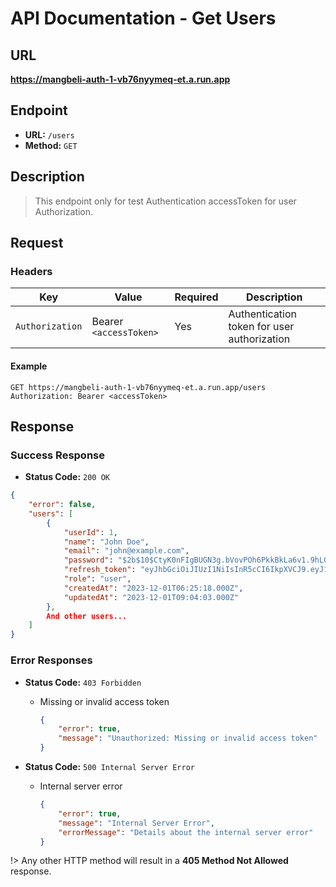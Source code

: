 # API Documentation - Get Users

## URL

**https://mangbeli-auth-1-vb76nyymeq-et.a.run.app**

## Endpoint

- **URL:** `/users`
- **Method:** `GET`

## Description

> This endpoint only for test Authentication accessToken for user Authorization.

## Request

### Headers

| Key           | Value                                | Required | Description                               |
| ------------- | ------------------------------------ | -------- | ----------------------------------------- |
| `Authorization`| Bearer `<accessToken>`               | Yes      | Authentication token for user authorization|

#### Example
```http
GET https://mangbeli-auth-1-vb76nyymeq-et.a.run.app/users
Authorization: Bearer <accessToken>
```

## Response

### Success Response

- **Status Code:** `200 OK`
```json
{
    "error": false,
    "users": [
        {
            "userId": 1,
            "name": "John Doe",
            "email": "john@example.com",
            "password": "$2b$10$CtyK0nFIgBUGN3g.bVovPOh6PkkBkLa6v1.9hLGfC5PNUZEJNL4nq",
            "refresh_token": "eyJhbGciOiJIUzI1NiIsInR5cCI6IkpXVCJ9.eyJ1c2VySWQiOjEsIm5hbWUiOiJ1ZGliIiwiZW1haWwiOiJ1ZGluc2VkdW5pYUBkaWNvZGluZy5jb20iLCJpYXQiOjE3MDE0MjE0NDMsImV4cCI6MTcwMTUwNzg0M30.XhqMxBtmwtkmyqD9idzjmWy3QjeHf0autXprKr1MBqM",
            "role": "user",
            "createdAt": "2023-12-01T06:25:18.000Z",
            "updatedAt": "2023-12-01T09:04:03.000Z"
        },
        And other users...
    ]
}
```

### Error Responses

- **Status Code:** `403 Forbidden`
    - Missing or invalid access token
        ```json
        {
            "error": true,
            "message": "Unauthorized: Missing or invalid access token"
        }
        ```

- **Status Code:** `500 Internal Server Error`
    - Internal server error
        ```json
        {
            "error": true,
            "message": "Internal Server Error",
            "errorMessage": "Details about the internal server error"
        }
        ```

!> Any other HTTP method will result in a **405 Method Not Allowed** response.
